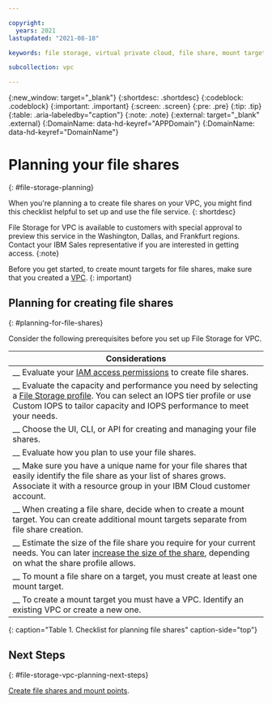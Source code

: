```yaml
---

copyright:
  years: 2021
lastupdated: "2021-08-18"

keywords: file storage, virtual private cloud, file share, mount target

subcollection: vpc

---
```


{:new_window: target="_blank"}
{:shortdesc: .shortdesc}
{:codeblock: .codeblock}
{:important: .important}
{:screen: .screen}
{:pre: .pre}
{:tip: .tip}
{:table: .aria-labeledby="caption"}
{:note: .note}
{:external: target="_blank" .external}
{:DomainName: data-hd-keyref="APPDomain"}
{:DomainName: data-hd-keyref="DomainName"}

# Planning your file shares
{: #file-storage-planning}

When you're planning a to create file shares on your VPC, you might find this checklist helpful to set up and use the file service.
{: shortdesc}


File Storage for VPC is available to customers with special approval to preview this service in the Washington, Dallas, and Frankfurt regions. Contact your IBM Sales representative if you are interested in getting access.
{:note}

Before you get started, to create mount targets for file shares, make sure that you created a [VPC](/docs/vpc?topic=vpc-creating-a-vpc-using-the-ibm-cloud-console).
{: important}

## Planning for creating file shares
{: #planning-for-file-shares}

Consider the following prerequisites before you set up File Storage for VPC.

|        Considerations|
|-------------------|
|__ Evaluate your [IAM access permissions](/docs/vpc?topic=vpc-file-storage-managing#file-storage-vpc-iam) to create file shares. |
|__ Evaluate the capacity and performance you need by selecting a [File Storage profile](/docs/vpc?topic=vpc-file-storage-profiles). You can select an IOPS tier profile or use Custom IOPS to tailor capacity and IOPS performance to meet your needs. |
|__ Choose the UI, CLI, or API for creating and managing your file shares. |
|__ Evaluate how you plan to use your file shares. |
|__ Make sure you have a unique name for your file shares that easily identify the file share as your list of shares grows. Associate it with a resource group in your IBM Cloud customer account. |
|__ When creating a file share, decide when to create a mount target. You can create additional mount targets separate from file share creation. |
|__ Estimate the size of the file share you require for your current needs. You can later [increase the size of the share](/docs/vpc?topic=vpc-file-storage-expand-capacity), depending on what the share profile allows. |
|__ To mount a file share on a target, you must create at least one mount target. |
|__ To create a mount target you must have a VPC. Identify an existing VPC or create a new one. |
{: caption="Table 1. Checklist for planning file shares" caption-side="top"}

## Next Steps
{: #file-storage-vpc-planning-next-steps}

[Create file shares and mount points](/docs/vpc?topic=vpc-file-storage-create).
